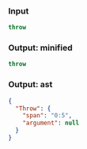 ### Input
```js parse:stmt
throw
```

### Output: minified
```js
throw
```

### Output: ast
```json
{
  "Throw": {
    "span": "0:5",
    "argument": null
  }
}
```
